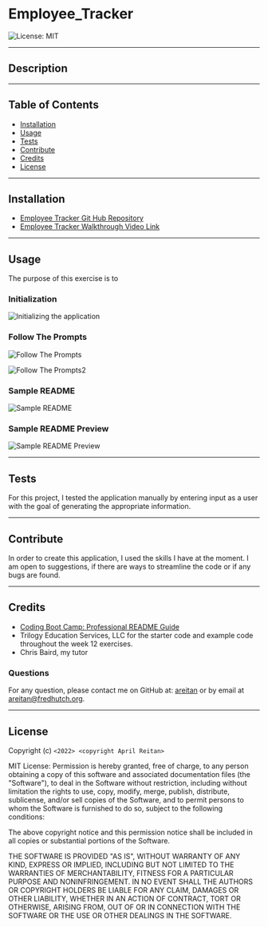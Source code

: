 # Employee_Tracker

![License: MIT](https://img.shields.io/badge/License-MIT-yellow.svg)

---
## Description


  

---
## Table of Contents

  - [Installation](#installation)
  - [Usage](#usage)
  - [Tests](#tests)
  - [Contribute](#contribute)
  - [Credits](#credits)
  - [License](#license)


---
## Installation

 

- [Employee Tracker Git Hub Repository](https://github.com/areitan/Employee_Tracker)
- [Employee Tracker Walkthrough Video Link](********)


---
## Usage

The purpose of this exercise is to   

### Initialization
![Initializing the application](/assets/images/initialize1.png)

### Follow The Prompts
![Follow The Prompts](/assets/images/prompt2.png)

![Follow The Prompts2](/assets/images/prompt3.png)

### Sample README
![Sample README](/assets/images/sample_README.png)

### Sample README Preview
![Sample README Preview](/assets/images/sample_README_Preview.png)


---
## Tests

For this project, I tested the application manually by entering input as a user with the goal of generating the appropriate information. 


--- 
## Contribute

In order to create this application, I used the skills I have at the moment. I am open to suggestions, if there are ways to streamline the code or if any bugs are found.

---
## Credits

- [Coding Boot Camp: Professional README Guide](https://coding-boot-camp.github.io/full-stack/github/professional-readme-guide)
- Trilogy Education Services, LLC for the starter code and example code throughout the week 12 exercises.
- Chris Baird, my tutor

### Questions

For any question, please contact me on GitHub at: [areitan](https://github.com/areitan) or by email at <areitan@fredhutch.org>.

---

## License

Copyright (c) ```<2022> <copyright April Reitan>```

MIT License:
Permission is hereby granted, free of charge, to any person obtaining a copy
of this software and associated documentation files (the "Software"), to deal
in the Software without restriction, including without limitation the rights
to use, copy, modify, merge, publish, distribute, sublicense, and/or sell
copies of the Software, and to permit persons to whom the Software is
furnished to do so, subject to the following conditions:

The above copyright notice and this permission notice shall be included in all
copies or substantial portions of the Software.

THE SOFTWARE IS PROVIDED "AS IS", WITHOUT WARRANTY OF ANY KIND, EXPRESS OR
IMPLIED, INCLUDING BUT NOT LIMITED TO THE WARRANTIES OF MERCHANTABILITY,
FITNESS FOR A PARTICULAR PURPOSE AND NONINFRINGEMENT. IN NO EVENT SHALL THE
AUTHORS OR COPYRIGHT HOLDERS BE LIABLE FOR ANY CLAIM, DAMAGES OR OTHER
LIABILITY, WHETHER IN AN ACTION OF CONTRACT, TORT OR OTHERWISE, ARISING FROM,
OUT OF OR IN CONNECTION WITH THE SOFTWARE OR THE USE OR OTHER DEALINGS IN THE
SOFTWARE.